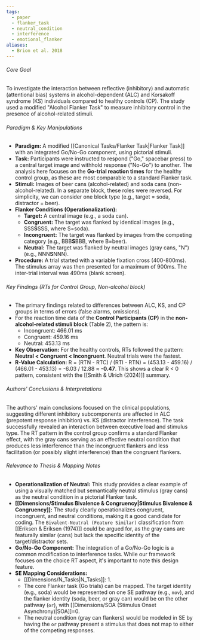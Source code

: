 ```yaml
---
tags:
  - paper
  - flanker_task
  - neutral_condition
  - interference
  - emotional_flanker
aliases:
  - Brion et al. 2018
---
```

###### Core Goal
To investigate the interaction between reflective (inhibitory) and automatic (attentional bias) systems in alcohol-dependent (ALC) and Korsakoff syndrome (KS) individuals compared to healthy controls (CP). The study used a modified "Alcohol Flanker Task" to measure inhibitory control in the presence of alcohol-related stimuli.

###### Paradigm & Key Manipulations

*   **Paradigm:** A modified [[Canonical Tasks/Flanker Task|Flanker Task]] with an integrated Go/No-Go component, using pictorial stimuli.
*   **Task:** Participants were instructed to respond ("Go," spacebar press) to a central target image and withhold response ("No-Go") to another. The analysis here focuses on the **Go-trial reaction times** for the healthy control group, as these are most comparable to a standard Flanker task.
*   **Stimuli:** Images of beer cans (alcohol-related) and soda cans (non-alcohol-related). In a separate block, these roles were reversed. For simplicity, we can consider one block type (e.g., target = soda, distractor = beer).
*   **Flanker Conditions (Operationalization):**
    *   **Target:** A central image (e.g., a soda can).
    *   **Congruent:** The target was flanked by identical images (e.g., SSS**S**SSS, where S=soda).
    *   **Incongruent:** The target was flanked by images from the competing category (e.g., BBB**S**BBB, where B=beer).
    *   **Neutral:** The target was flanked by neutral images (gray cans, "N") (e.g., NNN**S**NNN).
*   **Procedure:** A trial started with a variable fixation cross (400-800ms). The stimulus array was then presented for a maximum of 900ms. The inter-trial interval was 490ms (blank screen).

###### Key Findings (RTs for Control Group, Non-alcohol block)

*   The primary findings related to differences between ALC, KS, and CP groups in terms of errors (false alarms, omissions).
*   For the reaction time data of the **Control Participants (CP)** in the **non-alcohol-related stimuli block** (Table 2), the pattern is:
    *   Incongruent: 466.01 ms
    *   Congruent: 459.16 ms
    *   Neutral: 453.13 ms
*   **Key Observation:** For the healthy controls, RTs followed the pattern: **Neutral < Congruent < Incongruent**. Neutral trials were the fastest.
*   **R-Value Calculation:** R = (RTN - RTC) / (RTI - RTN) = (453.13 - 459.16) / (466.01 - 453.13) = -6.03 / 12.88 ≈ **-0.47**. This shows a clear R < 0 pattern, consistent with the [[Smith & Ulrich (2024)]] summary.

###### Authors' Conclusions & Interpretations

The authors' main conclusions focused on the clinical populations, suggesting different inhibitory subcomponents are affected in ALC (prepotent response inhibition) vs. KS (distractor interference). The task successfully revealed an interaction between executive load and stimulus type. The RT pattern in the control group confirms a standard Flanker effect, with the gray cans serving as an effective neutral condition that produces less interference than the incongruent flankers and less facilitation (or possibly slight interference) than the congruent flankers.

###### Relevance to Thesis & Mapping Notes

*   **Operationalization of Neutral:** This study provides a clear example of using a visually matched but semantically neutral stimulus (gray cans) as the neutral condition in a pictorial Flanker task.
*   **[[Dimensions/Stimulus Bivalence & Congruency|Stimulus Bivalence & Congruency]]:** The study clearly operationalizes congruent, incongruent, and neutral conditions, making it a good candidate for coding. The `Bivalent-Neutral (Feature Similar)` classification from [[Eriksen & Eriksen (1974)]] could be argued for, as the gray cans are featurally similar (cans) but lack the specific identity of the target/distractor sets.
*   **Go/No-Go Component:** The integration of a Go/No-Go logic is a common modification to interference tasks. While our framework focuses on the choice RT aspect, it's important to note this design feature.
*   **SE Mapping Considerations:**
    *   [[Dimensions/N_Tasks|N_Tasks]]: 1.
    *   The core Flanker task (Go trials) can be mapped. The target identity (e.g., soda) would be represented on one SE pathway (e.g., `mov`), and the flanker identity (soda, beer, or gray can) would be on the other pathway (`or`), with [[Dimensions/SOA (Stimulus Onset Asynchrony)|SOA]]=0.
    *   The neutral condition (gray can flankers) would be modeled in SE by having the `or` pathway present a stimulus that does not map to either of the competing responses.